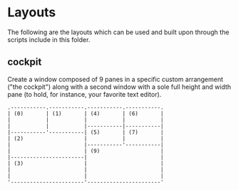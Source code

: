 # Layouts

The following are the layouts which can be used and built upon through the scripts 
include in this folder.

## cockpit

Create a window composed of 9 panes in a specific custom arrangement ("the cockpit") 
along with a second window with a sole full height and width pane (to hold, for 
instance, your favorite text editor).


```
.-----------.-----------.-----------.-----------.
| (0)       | (1)       | (4)       | (6)       |
|           |           |           |           |
|           |           |-----------|-----------|
|-----------'-----------| (5)       | (7)       |
| (2)                   |           |           |
|                       |-----------'-----------|
|                       | (9)                   |
|-----------------------|                       |
| (3)                   |                       |
|                       |                       |
|                       |                       |
'-----------------------'-----------------------'
```
